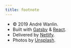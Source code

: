 ```yaml
---
title: footnote
---
```


* &copy; 2019 André Wanlin.
* Built with [Gatsby](https://gatsbyjs.org) & [React](https://reactjs.org).
* Delivered by [Netlify](https://www.netlify.com/).
* Photos by [Unsplash](https://unsplash.com).
